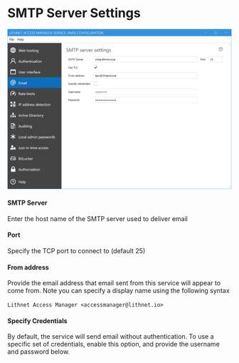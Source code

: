 # SMTP Server Settings

<img src="images/ui-page-email.png" alt="email" width="1000px">

#### SMTP Server
Enter the host name of the SMTP server used to deliver email

#### Port
Specify the TCP port to connect to (default 25)

#### From address
Provide the email address that email sent from this service will appear to come from. Note you can specify a display name using the following syntax

`Lithnet Access Manager <accessmanager@lithnet.io>`

#### Specify Credentials
By default, the service will send email without authentication. To use a specific set of credentials, enable this option, and provide the username and password below.
